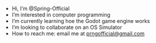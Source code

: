 - Hi, I’m @Spring-Official
- I’m interested in computer programming
- I’m currently learning hoe the Godot game engine works
- I’m looking to collaborate on an OS Simulator
- How to reach me: email me at prngofficial@gmail.com

<!---
Spring-Official/Spring-Official is a ✨ special ✨ repository because its `README.md` (this file) appears on your GitHub profile.
You can click the Preview link to take a look at your changes.
--->

